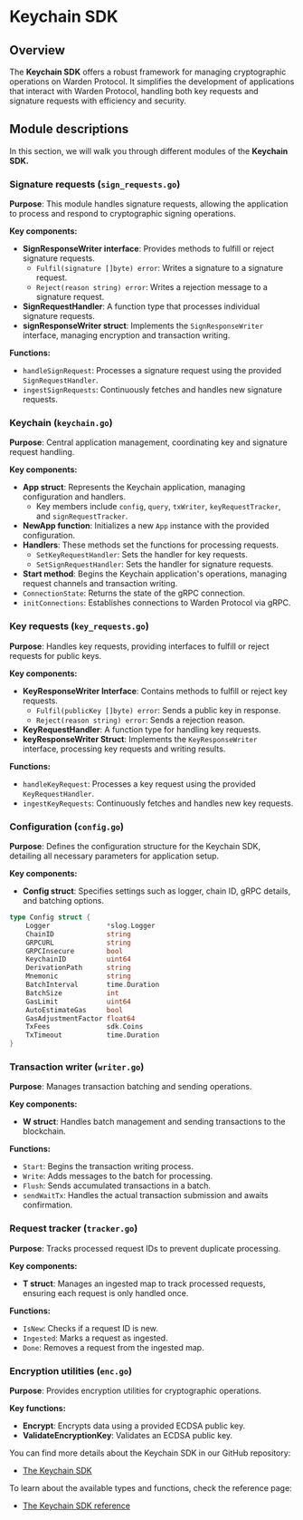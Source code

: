 ﻿---
sidebar_position: 3
---

# Keychain SDK

## Overview

The **Keychain SDK** offers a robust framework for managing cryptographic operations on Warden Protocol. It simplifies the development of applications that interact with Warden Protocol, handling both key requests and signature requests with efficiency and security.

## Module descriptions

In this section, we will walk you through different modules of the **Keychain SDK.**

### Signature requests (`sign_requests.go`)

**Purpose**: This module handles signature requests, allowing the application to process and respond to cryptographic signing operations.

**Key components:**

- **SignResponseWriter interface**: Provides methods to fulfill or reject signature requests.
  - `Fulfil(signature []byte) error`: Writes a signature to a signature request.
  - `Reject(reason string) error`: Writes a rejection message to a signature request.
- **SignRequestHandler**: A function type that processes individual signature requests.
- **signResponseWriter struct**: Implements the `SignResponseWriter` interface, managing encryption and transaction writing.

**Functions:**

- `handleSignRequest`: Processes a signature request using the provided `SignRequestHandler`.
- `ingestSignRequests`: Continuously fetches and handles new signature requests.

### Keychain (`keychain.go`)

**Purpose**: Central application management, coordinating key and signature request handling.

**Key components:**

- **App struct**: Represents the Keychain application, managing configuration and handlers.
  - Key members include `config`, `query`, `txWriter`, `keyRequestTracker`, and `signRequestTracker`.
- **NewApp function**: Initializes a new `App` instance with the provided configuration.
- **Handlers**: These methods set the functions for processing requests.
  - `SetKeyRequestHandler`: Sets the handler for key requests.
  - `SetSignRequestHandler`: Sets the handler for signature requests.
- **Start method**: Begins the Keychain application's operations, managing request channels and transaction writing.
- `ConnectionState`: Returns the state of the gRPC connection.
- `initConnections`: Establishes connections to Warden Protocol via gRPC.

### Key requests (`key_requests.go`)

**Purpose**: Handles key requests, providing interfaces to fulfill or reject requests for public keys.

**Key components:**

- **KeyResponseWriter Interface**: Contains methods to fulfill or reject key requests.
  - `Fulfil(publicKey []byte) error`: Sends a public key in response.
  - `Reject(reason string) error`: Sends a rejection reason.
- **KeyRequestHandler**: A function type for handling key requests.
- **keyResponseWriter Struct**: Implements the `KeyResponseWriter` interface, processing key requests and writing results.

**Functions:**

- `handleKeyRequest`: Processes a key request using the provided `KeyRequestHandler`.
- `ingestKeyRequests`: Continuously fetches and handles new key requests.

### Configuration (`config.go`)

**Purpose**: Defines the configuration structure for the Keychain SDK, detailing all necessary parameters for application setup.

**Key components:**

- **Config struct**: Specifies settings such as logger, chain ID, gRPC details, and batching options.

```go
type Config struct {
    Logger              *slog.Logger
    ChainID             string
    GRPCURL             string
    GRPCInsecure        bool
    KeychainID          uint64
    DerivationPath      string
    Mnemonic            string
    BatchInterval       time.Duration
    BatchSize           int
    GasLimit            uint64
    AutoEstimateGas     bool
    GasAdjustmentFactor float64
    TxFees              sdk.Coins
    TxTimeout           time.Duration
}
```

### Transaction writer (`writer.go`)

**Purpose**: Manages transaction batching and sending operations.

**Key components:**

- **W struct**: Handles batch management and sending transactions to the blockchain.

**Functions:**

- `Start`: Begins the transaction writing process.
- `Write`: Adds messages to the batch for processing.
- `Flush`: Sends accumulated transactions in a batch.
- `sendWaitTx`: Handles the actual transaction submission and awaits confirmation.

### Request tracker (`tracker.go`)

**Purpose**: Tracks processed request IDs to prevent duplicate processing.

**Key components:**

- **T struct**: Manages an ingested map to track processed requests, ensuring each request is only handled once.

**Functions:**

- `IsNew`: Checks if a request ID is new.
- `Ingested`: Marks a request as ingested.
- `Done`: Removes a request from the ingested map.

### Encryption utilities (`enc.go`)

**Purpose**: Provides encryption utilities for cryptographic operations.

**Key functions:**

- **Encrypt**: Encrypts data using a provided ECDSA public key.
- **ValidateEncryptionKey**: Validates an ECDSA public key.

You can find more details about the Keychain SDK in our GitHub repository:

- [The Keychain SDK](https://github.com/warden-protocol/wardenprotocol/tree/main/keychain-sdk)

To learn about the available types and functions, check the reference page:

- [The Keychain SDK reference](https://pkg.go.dev/github.com/warden-protocol/wardenprotocol/keychain-sdk)
